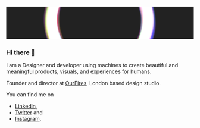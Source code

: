 [![Banner Image](https://github.com/fhuel/fhuel/raw/master/assets/header_background.png)](https://manuelecapacci.com)
### Hi there 👋

I am a Designer and developer using machines to create beautiful and meaningful products, visuals, and experiences for humans.

Founder and director at [OurFires](https://ourfir.es), London based design studio.

You can find me on
- [Linkedin](https://www.linkedin.com/in/manuelecapacci/),
- [Twitter](https://twitter.com/ManueleCapacci) and
- [Instagram](https://www.instagram.com/fhuel/).
